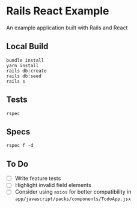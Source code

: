 # Rails React Example

An example application built with Rails and React

## Local Build

```
bundle install
yarn install
rails db:create
rails db:seed
rails s
```

## Tests

```
rspec
```

## Specs

```
rspec f -d
```

## To Do

-   [ ] Write feature tests
-   [ ] Highlight invalid field elements
-   [ ] Consider using `axios` for better compatibility in `app/javascript/packs/components/TodoApp.jsx`
